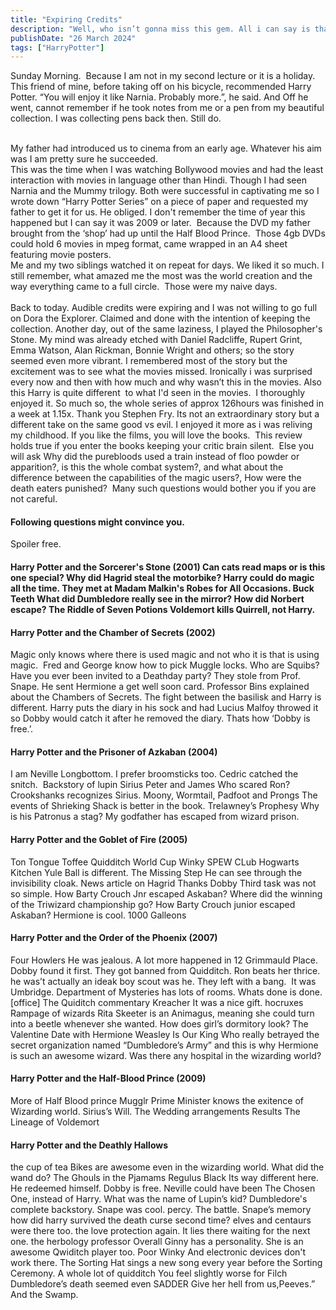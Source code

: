 ```yaml
---
title: "Expiring Credits"
description: "Well, who isn’t gonna miss this gem. All i can say is thank you. Thank You for being the you. The Godfather of Shonen Manga.                                    "
publishDate: "26 March 2024"
tags: ["HarryPotter"]
---
```


Sunday Morning. 
Because I am not in my second lecture or it is a holiday. 
This friend of mine, before taking off on his bicycle, recommended Harry Potter.
“You will enjoy it like Narnia. Probably more.”, he said.
And Off he went, cannot remember if he took notes from me or a pen from my beautiful collection.
I was collecting pens back then.
Still do.

<br> My father had introduced us to cinema from an early age. Whatever his aim was I am pretty sure he succeeded. 
<br>This was the time when I was watching Bollywood movies and had the least interaction with movies in language other than Hindi.
Though I had seen Narnia and the Mummy trilogy. Both were successful in captivating me so I wrote down “Harry Potter Series” on a piece of paper and requested my father to get it for us. He obliged.
I don't remember the time of year this happened but I can say it was 2009 or later. 
Because the DVD my father brought from the ‘shop’ had up until the Half Blood Prince. 
Those 4gb DVDs could hold 6 movies in mpeg format, came wrapped in an A4 sheet featuring movie posters.
<br>Me and my two siblings watched it on repeat for days.
We liked it so much. I still remember, what amazed me the most was the world creation and the way everything came to a full circle. 
Those were my naive days.
<br>
<br>
Back to today.
Audible credits were expiring and I was not willing to go full on Dora the Explorer. Claimed and done with the intention of keeping the collection.
Another day, out of the same laziness, I played the Philosopher's Stone.
My mind was already etched with Daniel Radcliffe, Rupert Grint, Emma Watson, Alan Rickman, Bonnie Wright and others; so the story seemed even more vibrant.
I remembered most of the story but the excitement was to see what the movies missed.
Ironically i was surprised every now and then with how much and why wasn’t this in the movies.
Also this Harry is quite different  to what I'd seen in the movies. 
I thoroughly enjoyed it.
So much so, the whole series of approx 126hours was finished in a week at 1.15x. Thank you Stephen Fry.
Its not an extraordinary story but a different take on the same good vs evil.
I enjoyed it more as i was reliving my childhood.
If you like the films, you will love the books. 
This review holds true if you enter the books keeping your critic brain silent. 
Else you will ask Why did the purebloods used a train instead of floo powder or apparition?, is this the whole combat system?, and what about the difference between the capabilities of the magic users?,
How were the death eaters punished? 
Many such questions would bother you if you are not careful.

<h4>Following questions might convince you. </h4>
Spoiler free.
<h4>Harry Potter and the Sorcerer's Stone (2001)
Can cats read maps or is this one special?
Why did Hagrid steal the motorbike?
Harry could do magic all the time.
They met at Madam Malkin's Robes for All Occasions.
Buck Teeth
What did Dumbledore really see in the mirror?
How did Norbert escape?
The Riddle of Seven Potions
Voldemort kills Quirrell, not Harry.
<h4>Harry Potter and the Chamber of Secrets (2002) </h4>
Magic only knows where there is used magic and not who it is that is using magic. 
Fred and George know how to pick Muggle locks.
Who are Squibs?
Have you ever been invited to a Deathday party?
They stole from Prof. Snape.
He sent Hermione a get well soon card.
Professor Bins explained about the Chambers of Secrets.
The fight between the basilisk and Harry is different.
Harry puts the diary in his sock and had Lucius Malfoy throwed it so Dobby would catch it after he removed the diary. Thats how ‘Dobby is free.’.
<h4>Harry Potter and the Prisoner of Azkaban (2004) </h4>
I am Neville Longbottom.
I prefer broomsticks too.
Cedric catched the snitch. 
Backstory of lupin Sirius Peter and James
Who scared Ron?
Crookshanks recognizes Sirius.
Moony, Wormtail, Padfoot and Prongs
The events of Shrieking Shack is better in the book.
Trelawney’s Prophesy
Why is his Patronus a stag?
My godfather has escaped from wizard prison.
<h4>Harry Potter and the Goblet of Fire (2005) </h4>
Ton Tongue Toffee
Quidditch World Cup
Winky
SPEW CLub
Hogwarts Kitchen
Yule Ball is different.
The Missing Step
He can see through the invisibility cloak.
News article on Hagrid
Thanks Dobby
Third task was not so simple.
How Barty Crouch Jnr escaped Askaban?
Where did the winning of the Triwizard championship go?
How Barty Crouch junior escaped Askaban?
Hermione is cool.
1000 Galleons
<h4>Harry Potter and the Order of the Phoenix (2007) </h4>
Four Howlers
He was jealous.
A lot more happened in 12 Grimmauld Place.
Dobby found it first.
They got banned from Quidditch.
Ron beats her thrice.
he was’t actually an ideak boy scout was he.
They left with a bang. 
It was Umbridge.
Department of Mysteries has lots of rooms.
Whats done is done.[office]
The Quiditch commentary
Kreacher
It was a nice gift.
hocruxes
Rampage of wizards
Rita Skeeter is an Animagus, meaning she could turn into a beetle whenever she wanted.
How does girl’s dormitory look?
The Valentine Date with Hermione
Weasley Is Our King
Who really betrayed the secret organization named “Dumbledore’s Army” and this is why Hermione is such an awesome wizard.
Was there any hospital in the wizarding world?
<h4>Harry Potter and the Half-Blood Prince (2009) </h4>
More of Half Blood prince
Mugglr Prime Minister knows the exitence of Wizarding world.
Sirius’s Will.
The Wedding arrangements
Results
The Lineage of Voldemort
<h4>Harry Potter and the Deathly Hallows </h4>
the cup of tea
Bikes are awesome even in the wizarding world.
What did the wand do?
The Ghouls in the Pjamams
Regulus Black
Its way different here.
He redeemed himself.
Dobby is free.
Neville could have been The Chosen One, instead of Harry.
What was the name of Lupin’s kid?
Dumbledore's complete backstory.
Snape was cool.
percy.
The battle.
Snape’s memory
how did harry survived the death curse second time?
elves and centaurs were there too.
the love protection again.
It lies there waiting for the next one.
the herbology professor
Overall
Ginny has a personality. She is an awesome Qwiditch player too.
Poor Winky
And electronic devices don't work there.
The Sorting Hat sings a new song every year before the Sorting Ceremony.
A whole lot of quidditch
You feel slightly worse for Filch
Dumbledore’s death seemed even SADDER
Give her hell from us,Peeves.” And the Swamp.
